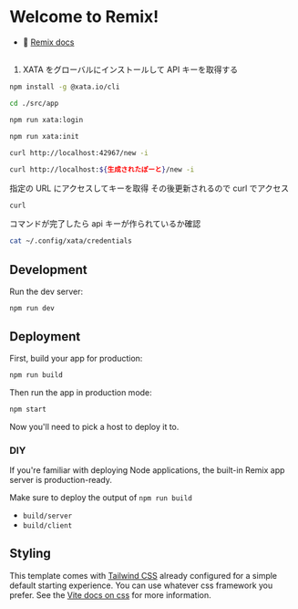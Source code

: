 # Welcome to Remix!

- 📖 [Remix docs](https://remix.run/docs)

##

1. XATA をグローバルにインストールして API キーを取得する

```sh
npm install -g @xata.io/cli

cd ./src/app

npm run xata:login

npm run xata:init

curl http://localhost:42967/new -i
```

```sh
curl http://localhost:${生成されたぽーと}/new -i
```

指定の URL にアクセスしてキーを取得
その後更新されるので curl でアクセス

```sh
curl
```

コマンドが完了したら api キーが作られているか確認

```sh
cat ~/.config/xata/credentials
```

## Development

Run the dev server:

```shellscript
npm run dev
```

## Deployment

First, build your app for production:

```sh
npm run build
```

Then run the app in production mode:

```sh
npm start
```

Now you'll need to pick a host to deploy it to.

### DIY

If you're familiar with deploying Node applications, the built-in Remix app server is production-ready.

Make sure to deploy the output of `npm run build`

- `build/server`
- `build/client`

## Styling

This template comes with [Tailwind CSS](https://tailwindcss.com/) already configured for a simple default starting experience. You can use whatever css framework you prefer. See the [Vite docs on css](https://vitejs.dev/guide/features.html#css) for more information.
